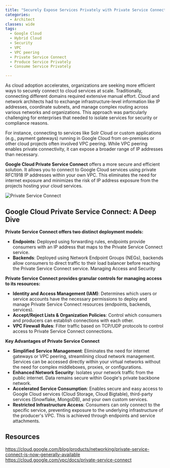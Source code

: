 ```yaml
---
title: "Securely Expose Services Privately with Private Service Connect"
categories:
  - Architect
classes: wide
tags:
  - Google Cloud
  - Hybrid Cloud
  - Security
  - VPC
  - VPC peering
  - Private Service Connect
  - Produce Service Privately
  - Consume Service Privately 

---
```


As cloud adoption accelerates, organizations are seeking more efficient ways to securely connect to cloud services at scale. Traditionally, connecting different domains required extensive manual effort. Cloud and network architects had to exchange infrastructure-level information like IP addresses, coordinate subnets, and manage complex routing across various networks and organizations. This approach was particularly challenging for enterprises that needed to isolate services for security or compliance reasons.

For instance, connecting to services like Solr Cloud or custom applications (e.g., payment gateways) running in Google Cloud from on-premises or other cloud projects often involved VPC peering. While VPC peering enables private connectivity, it can expose a broader range of IP addresses than necessary.

**Google Cloud Private Service Connect** offers a more secure and efficient solution. It allows you to connect to Google Cloud services using private RFC1918 IP addresses within your own VPC. This eliminates the need for internet exposure and minimizes the risk of IP address exposure from the projects hosting your cloud services.

![Private Service Connect](https://cloud.google.com/static/vpc/images/hybrid-access.svg)

## Google Cloud Private Service Connect: A Deep Dive

**Private Service Connect offers two distinct deployment models:**

* **Endpoints**: Deployed using forwarding rules, endpoints provide consumers with an IP address that maps to the Private Service Connect service.
* **Backends**: Deployed using Network Endpoint Groups (NEGs), backends allow consumers to direct traffic to their load balancer before reaching the Private Service Connect service.
Managing Access and Security

**Private Service Connect provides granular controls for managing access to its resources:**

* **Identity and Access Management (IAM)**: Determines which users or service accounts have the necessary permissions to deploy and manage Private Service Connect resources (endpoints, backends, services).
* **Accept/Reject Lists & Organization Policies**: Control which consumers and producers can establish connections with each other.
* **VPC Firewall Rules**: Filter traffic based on TCP/UDP protocols to control access to Private Service Connect connections.

**Key Advantages of Private Service Connect**

* **Simplified Service Management**: Eliminates the need for internet gateways or VPC peering, streamlining cloud network management. Services can be accessed directly within your virtual networks without the need for complex middleboxes, proxies, or configurations.
* **Enhanced Network Security**: Isolates your network traffic from the public internet. Data remains secure within Google's private backbone network.
* **Accelerated Service Consumption**: Enables secure and easy access to Google Cloud services (Cloud Storage, Cloud Bigtable), third-party services (Snowflake, MongoDB), and your own custom services.
* **Restricted Infrastructure Access**: Consumers can only connect to the specific service, preventing exposure to the underlying infrastructure of the producer's VPC. This is achieved through endpoints and service attachments.

## Resources

https://cloud.google.com/blog/products/networking/private-service-connect-is-now-generally-available
https://cloud.google.com/vpc/docs/private-service-connect
